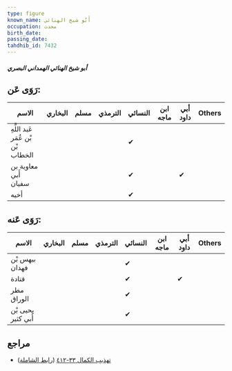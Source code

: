```yaml
---
type: figure
known_name: أَبُو شيخ الهنائي
occupation: محدث
birth_date:
passing_date:
tahdhib_id: 7432
---
```

##### أبو شيخ الهنائي الهمداني البصري

## رَوَى عَن:
| الاسم                             | البخاري | مسلم | الترمذي | النسائي | ابن ماجه | أبي داود | Others |
| --------------------------------- | ------- | ---- | ------- | ------- | -------- | -------- | ------ |
| عَبد اللَّهِ بْن عُمَر بْن الخطاب |         |      |         | ✔       |          |          |        |
| معاوية بن أَبي سفيان              |         |      |         | ✔       |          | ✔        |        |
| أخيه                              |         |      |         | ✔       |          |          |        |
## رَوَى عَنه:
| الاسم              | البخاري | مسلم | الترمذي | النسائي | ابن ماجه | أبي داود | Others |
| ------------------ | ------- | ---- | ------- | ------- | -------- | -------- | ------ |
| بيهس بْن فهدان     |         |      |         | ✔       |          |          |        |
| قتادة              |         |      |         | ✔       |          | ✔        |        |
| مطر الوراق         |         |      |         | ✔       |          |          |        |
| يحيى بْن أَبي كثير |         |      |         | ✔       |          |          |        |
## مراجع
- [تهذيب الكمال ٣٣-٤١٢](obsidian://open?vault=Tahdhib-al-Kamal&file=Figures/٧٤٣٢-أبو%20شيخ%20الهنائي%20الهمداني%20البصري) ([رابط الشاملة](https://shamela.ws/book/3722/18083))